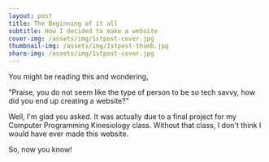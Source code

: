 ```yaml
---
layout: post
title: The Beginning of it all
subtitle: How I decided to make a website
cover-img: /assets/img/1stpost-cover.jpg
thumbnail-img: /assets/img/1stpost-thumb.jpg
share-img: /assets/img/1stpost-cover.jpg
---
```


You might be reading this and wondering, 

"Praise, you do not seem like the type of person to be so tech savvy, how did you end up creating a website?" 

Well, I'm glad you asked. It was actually due to a final project for my Computer Programming Kinesiology class. Without that class, I don't think I would have ever made this website.

So, now you know!